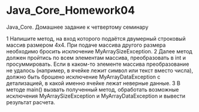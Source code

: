 # Java_Core_Homework04
Java_Core. Домашнее задание к четвертому семинару

1 Напишите метод, на вход которого подаётся двумерный строковый массив размером 4х4. При
подаче массива другого размера необходимо бросить исключение MyArraySizeException.
2 Далее метод должен пройтись по всем элементам массива, преобразовать в int и
просуммировать. Если в каком-то элементе массива преобразование не удалось (например, в
ячейке лежит символ или текст вместо числа), должно быть брошено исключение
MyArrayDataException с детализацией, в какой именно ячейке лежат неверные данные.
3 В методе main() вызвать полученный метод, обработать возможные исключения
MyArraySizeException и MyArrayDataException и вывести результат расчета.
